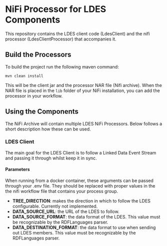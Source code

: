 # NiFi Processor for LDES Components

This repository contains the LDES client code (LdesClient) and the nifi processor (LdesClientProcessor) that accompanies it.

## Build the Processors

To build the project run the following maven command:

```maven
mvn clean install
```

This will be the client jar and the processor NAR file (Nifi archive).
When the NAR file is placed in the `lib` folder of your NiFi installation, you can add the processor in your workflow.

## Using the Components 

The NiFi Archive will contain multiple LDES NiFi Processors. Below follows a short description how these can be used.

### LDES Client

The main goal for the LDES Client is to follow a Linked Data Event Stream and passing it through whilst keep it in sync.

#### Parameters

When running from a docker container, these arguments can be passed through your .env file.
They should be replaced with proper values in the the nifi workflow file that contains your process group.

* **TREE_DIRECTION**: makes the direction in which to follow the LDES configurable. Currently not implemented.
* **DATA_SOURCE_URL**: the URL of the LDES to follow.
* **DATA_SOURCE_FORMAT**: the data format of the LDES. This value must be recognizable by the RDFLanguages parser.
* **DATA_DESTINATION_FORMAT**: the data format to use when sending out LDES members. This value must be recognizable by the RDFLanguages parser.